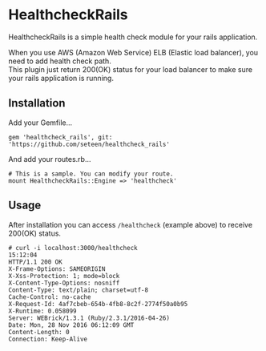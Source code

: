 HealthcheckRails
===

HealthcheckRails is a simple health check module for your rails application.

When you use AWS (Amazon Web Service) ELB (Elastic load balancer), you need to add health check path.  
This plugin just return 200(OK) status for your load balancer to make sure your rails application is running.

## Installation

Add your Gemfile...

```
gem 'healthcheck_rails', git: 'https://github.com/seteen/healthcheck_rails'
```

And add your routes.rb...

```
# This is a sample. You can modify your route.
mount HealthcheckRails::Engine => 'healthcheck'
```

## Usage
After installation you can access `/healthcheck` (example above) to receive 200(OK) status.

```
# curl -i localhost:3000/healthcheck                                                                                                                         15:12:04
HTTP/1.1 200 OK
X-Frame-Options: SAMEORIGIN
X-Xss-Protection: 1; mode=block
X-Content-Type-Options: nosniff
Content-Type: text/plain; charset=utf-8
Cache-Control: no-cache
X-Request-Id: 4af7cbeb-654b-4fb8-8c2f-2774f50a0b95
X-Runtime: 0.058099
Server: WEBrick/1.3.1 (Ruby/2.3.1/2016-04-26)
Date: Mon, 28 Nov 2016 06:12:09 GMT
Content-Length: 0
Connection: Keep-Alive
```
